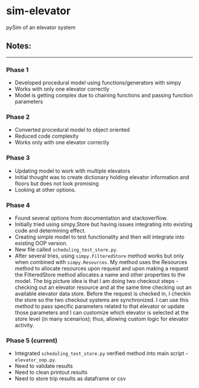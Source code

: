 # sim-elevator
pySim of an elevator system


## Notes:
<hr>

### Phase 1
- Developed procedural model using functions/generators with simpy
- Works with only one elevator correctly
- Model is getting complex due to chaining functions and passing function parameters

### Phase 2
- Converted procedural model to object oriented
- Reduced code complexity
- Works only with one elevator correctly

### Phase 3
- Updating model to work with multiple elevators
- Initial thought was to create dictionary holding elevator information and floors but does not look promising
- Looking at other options.

### Phase 4  
- Found several options from documentation and stackoverflow.  
- Initially tried using simpy.Store but having issues integrating into existing code and determining effect.
- Creating simple model to test functionality and then will integrate into existing OOP version.
- New file called `scheduling_test_store.py`.  
- After several tries, using `simpy.FilteredStore` method works but only when combined with `simpy.Resources`.  My method uses the Resources method to allocate resources upon request and upon making a request the FilteredStore method allocates a name and other properties to the model.  The big picture idea is that I am doing two checkout steps - checking out an elevator resource and at the same time checking out an available elevator data store.  Before the request is checked in, I checkin the store so the two checkout systems are synchronized.  I can use this method to pass specific parameters related to that elevator or update those parameters and I can customize which elevator is selected at the store level (in many scenarios); thus, allowing custom logic for elevator activity.  

### Phase 5 (current)

- Integrated `scheduling_test_store.py` verified method into main script - `elevator_oop.py`.  
- Need to validate results
- Need to clean printout results
- Need to store trip results as dataframe or csv
